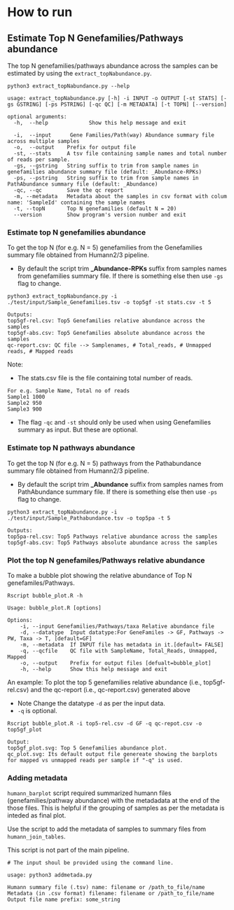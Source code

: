 # How to run
## Estimate Top N Genefamilies/Pathways abundance
The top N genefamilies/pathways abundance across the samples can be estimated by using the `extract_topNabundance.py`.
```
python3 extract_topNabundance.py --help

usage: extract_topNabundance.py [-h] -i INPUT -o OUTPUT [-st STATS] [-gs GSTRING] [-ps PSTRING] [-qc QC] [-m METADATA] [-t TOPN] [--version]

optional arguments:
  -h,  --help             Show this help message and exit
  
  -i,  --input      Gene Families/Path(way) Abundance summary file across multiple samples
  -o,  --output    Prefix for output file
  -st, --stats     A tsv file containing sample names and total number of reads per sample.
  -gs, --gstring   String suffix to trim from sample names in genefamilies abundance summary file (default: _Abundance-RPKs)
  -ps, --pstring   String suffix to trim from sample names in PathAbundance summary file (default: _Abundance)
  -qc, --qc        Save the qc report
  -m, --metadata   Metadata about the samples in csv format with colum name: 'SampleId' containing the sample names
  -t, --topN       Top N genefamilies (default N = 20)
  --version        Show program's version number and exit
```
### Estimate top N genefamilies abundance
To get the top N (for e.g. N = 5) genefamilies from the Genefamilies summary file obtained from Humann2/3 pipeline.
* By default the script trim **_Abundance-RPKs** suffix from samples names from genefamilies summary file. If there is something else then use `-gs` flag to change. 
```
python3 extract_topNabundance.py -i ./test/input/Sample_Genefamilies.tsv -o top5gf -st stats.csv -t 5

Outputs:
top5gf-rel.csv: Top5 Genefamilies relative abundance across the samples
top5gf-abs.csv: Top5 Genefamilies absolute abundance across the samples
qc-report.csv: QC file --> Samplenames, # Total_reads, # Unmapped reads, # Mapped reads
```
Note:
* The stats.csv file is the file containing total number of reads.
```
For e.g. Sample Name, Total no of reads
Sample1	1000
Sample2	950
Sample3	900
``` 
* The flag `-qc` and `-st` should only be used when using Genefamilies summary as input. But these are optional.

### Estimate top N pathways abundance
To get the top N (for e.g. N = 5) pathways from the Pathabundance summary file obtained from Humann2/3 pipeline.
* By default the script trim **_Abundance** suffix from samples names from PathAbundance summary file. If there is something else then use `-ps` flag to change.
```
python3 extract_topNabundance.py -i ./test/input/Sample_Pathabundance.tsv -o top5pa -t 5

Outputs:
top5pa-rel.csv: Top5 Pathways relative abundance across the samples
top5gf-abs.csv: Top5 Pathways absolute abundance across the samples
```

### Plot the top N genefamiles/Pathways relative abundance
To make a bubble plot showing the relative abundance of Top N genefamiles/Pathways.
```
Rscript bubble_plot.R -h

Usage: bubble_plot.R [options]

Options:
	-i, --input Genefamilies/Pathways/taxa Relative abundance file
	-d, --datatype  Input datatype:For GeneFamiles -> GF, Pathways -> PW, Taxa -> T, [default=GF]
	-m, --metadata  If INPUT file has metadata in it.[default= FALSE]
	-q, --qcfile    QC file with SampleName, Total_Reads, Unmapped, Mapped
	-o, --output    Prefix for output files [defualt=bubble_plot]
	-h, --help      Show this help message and exit
```
An example:
To plot the top 5 genefamilies relative abundance (i.e., top5gf-rel.csv) and the qc-report (i.e., qc-report.csv) generated above
* Note Change the datatype `-d` as per the input data.
* `-q` is optional.
```
Rscript bubble_plot.R -i top5-rel.csv -d GF -q qc-repot.csv -o top5gf_plot

Output:
top5gf_plot.svg: Top 5 Genefamilies abundance plot.
qc_plot.svg: Its default output file genereate showing the barplots for mapped vs unmapped reads per sample if "-q" is used.
```

### Adding metadata
`humann_barplot` script required summarized humann files (genefamilies/pathway abundance)
with the metadadata at the end of the those files. This is helpful if the grouping of samples as per the metadata is inteded as final plot.

Use the script to add the metadata of samples to summary files from `humann_join_tables`.

This script is not part of the main pipeline.

```
# The input shoul be provided using the command line.

usage: python3 addmetada.py

Humann summary file (.tsv) name: filename or /path_to_file/name
Metadata (in .csv format) filename: filename or /path_to_file/name
Output file name prefix: some_string
```
